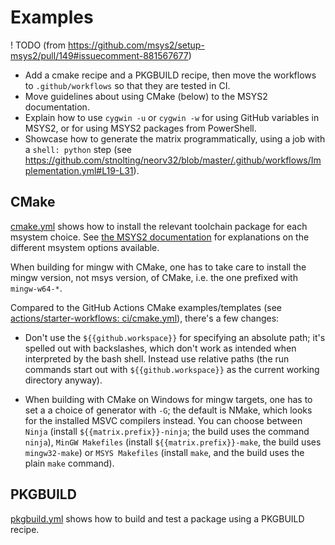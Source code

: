 # Examples

! TODO (from https://github.com/msys2/setup-msys2/pull/149#issuecomment-881567677)

- Add a cmake recipe and a PKGBUILD recipe, then move the workflows to `.github/workflows` so that they are tested in CI.
- Move guidelines about using CMake (below) to the MSYS2 documentation.
- Explain how to use `cygwin -u` or `cygwin -w` for using GitHub variables in MSYS2, or for using MSYS2 packages from PowerShell.
- Showcase how to generate the matrix programmatically, using a job with a `shell: python` step (see https://github.com/stnolting/neorv32/blob/master/.github/workflows/Implementation.yml#L19-L31).

## CMake

[cmake.yml](cmake.yml) shows how to install the relevant toolchain package for each msystem choice.
See [the MSYS2 documentation](https://www.msys2.org/docs/environments/) for explanations on the different msystem
options available.

When building for mingw with CMake, one has to take care to install the mingw version, not msys version, of CMake, i.e.
the one prefixed with `mingw-w64-*`.

Compared to the GitHub Actions CMake examples/templates (see [actions/starter-workflows: ci/cmake.yml](https://github.com/actions/starter-workflows/blob/main/ci/cmake.yml)),
there's a few changes:

* Don't use the `${{github.workspace}}` for specifying an absolute path; it's
  spelled out with backslashes, which don't work as intended when interpreted
  by the bash shell. Instead use relative paths (the run commands start out
  with `${{github.workspace}}` as the current working directory anyway).

* When building with CMake on Windows for mingw targets, one has to set a
  a choice of generator with `-G`; the default is NMake, which looks for
  the installed MSVC compilers instead. You can choose between `Ninja`
  (install `${{matrix.prefix}}-ninja`; the build uses the command `ninja`),
  `MinGW Makefiles` (install `${{matrix.prefix}}-make`, the build uses
  `mingw32-make`) or `MSYS Makefiles` (install `make`, and the build uses
  the plain `make` command).

## PKGBUILD

[pkgbuild.yml](pkgbuild.yml) shows how to build and test a package using a PKGBUILD recipe.
